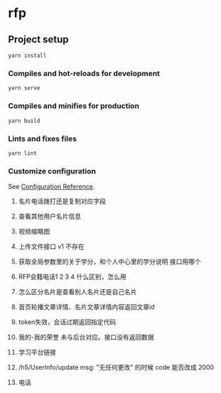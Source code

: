 <!--
 * @Author: Xuxu
 * @Date: 2020-09-09 12:51:20
 * @LastEditTime: 2020-10-15 11:17:46
 * @Msg: Nothing
-->
# rfp

## Project setup
```
yarn install
```

### Compiles and hot-reloads for development
```
yarn serve
```

### Compiles and minifies for production
```
yarn build
```

### Lints and fixes files
```
yarn lint
```

### Customize configuration
See [Configuration Reference](https://cli.vuejs.org/config/).

1.  名片电话拨打还是复制对应字段
2.  查看其他用户名片信息
3.  视频缩略图

1. 上传文件接口 v1 不存在
2. 获取全局参数里的关于学分，和个人中心里的学分说明 接口用哪个
3. RFP会籍电话1 2 3 4 什么区别，怎么用
4. 怎么区分名片是查看别人名片还是自己名片
5. 首页轮播文章详情、名片文章详情内容返回文章id
6. token失效，会话过期返回指定代码

1. 我的-我的荣誉	未与后台对应。接口没有返回数据
3. 学习平台链接
2. /h5/UserInfo/update msg: "无任何更改" 的时候 code 能否改成 2000

4. 电话